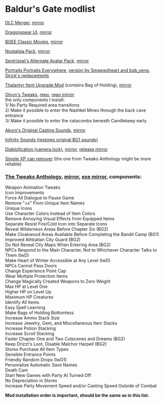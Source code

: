 # Baldur's Gate modlist

[DLC Merger](https://www.nexusmods.com/baldursgate/mods/28), [mirror](https://drive.google.com/file/d/19GjQjCvqV6DQav2Lj-lHAMpwVI__di__/view?usp=sharing)  

[Dragonspear UI](https://www.nexusmods.com/baldursgate/mods/27), [mirror](https://drive.google.com/file/d/1P8Gy4SRFxhL-PybfBj-4WdScZdAXnqv5/view?usp=sharing)  

[BGEE Classic Movies](https://www.nexusmods.com/baldursgate/mods/24), [mirror](https://drive.google.com/file/d/17n3VVXFmnSxUd7beYWain4Bpw6sNMDQE/view?usp=sharing)   

[Nostalgia Pack](https://github.com/Spellhold-Studios/Nostalgia-Pack), [mirror](https://drive.google.com/file/d/1o3viOf_VgCOIvcXRSUZaMJGkkA0ZnTJA/view?usp=sharing)    

[Sentrizeal's Alternate Avatar Pack](https://www.nexusmods.com/baldursgate/mods/30), [mirror](https://drive.google.com/file/d/19zO0cWw44Q9hszuY4Ts_FU20VmeVapLL/view?usp=sharing)  

[Portraits Portraits Everywhere](https://www.nexusmods.com/baldursgate/mods/31), [version by Smaegolheart and bob_veng](https://drive.google.com/file/d/11d6Cbv4QVc1B7eGX7y_V0qLKfYHUIyR2/view?usp=sharing), [Sirick's replacements](https://drive.google.com/file/d/12d88-RVfPH9wO4aE4zx-XF09W97fWq1b/view?usp=sharing)  

[Thalantyr Item Upgrade Mod](https://www.nexusmods.com/baldursgate/mods/34) (contains Bag of Holding), [mirror](https://drive.google.com/file/d/11NEaQ-JJ1zTXbZYOxLtWtHE98tpy2yi8/view?usp=sharing)  

[Olvyn's Tweaks](https://www.nexusmods.com/baldursgate/mods/33), [repo](https://github.com/OlvynChuru/Olvyn-Tweaks), [repo mirror](https://github.com/the-overdriven/BG-IwD-Olvyn-Tweaks)  
the only components I install:  
1/ No Party Required area transitions  
2/ Make it possible to enter the Nashkel Mines through the back cave entrance  
3/ Make it possible to enter the catacombs beneath Candlekeep early  

[Akuro's Original Casting Sounds](https://www.nexusmods.com/baldursgate/mods/29), [mirror](https://drive.google.com/file/d/1IVEnYo4vcukGHO2X42vT1mf4LmaAu7Zk/view?usp=sharing)  

[Infinity Sounds (restores original BG1 sounds)](https://github.com/skellytz/infinity-sounds)  

[Diablofication (camera lock)](https://github.com/m-architek/Diablofication), [mirror](https://github.com/the-overdriven/BG-Diablofication), [release mirror](https://drive.google.com/file/d/1zz9YV8nnbo2U8KdanGpzVM8OAUjm_2Hs/view?usp=sharing)  

[Simple XP cap remover](https://www.nexusmods.com/baldursgate/mods/35) (the one from Tweaks Anthology might be more reliable)  


### [The Tweaks Anthology](https://www.gibberlings3.net/mods/tweaks/tweaks/), [mirror](https://github.com/the-overdriven/BG-IwD-Tweaks-Anthology), [exe mirror](https://drive.google.com/file/d/17ZzEb4NVrFVitSpl97ZvFWCrXKufSYyx/view?usp=sharing), components:   

Weapon Animation Tweaks  
Icon Improvements  
Force All Dialogue to Pause Game  
Remove "+x" From Unique Item Names  
Unique Icons  
Use Character Colors Instead of Item Colors  
Remove Annoying Visual Effects from Equipped Items  
Separate Resist Fire/Cold Icon into Separate Icons  
Reveal Wilderness Areas Before Chapter Six (BG2)  
Make Cloakwood Areas Available Before Completing the Bandit Camp (BG1)  
Improved Athkatlan City Guard (BG2)  
Do Not Reveal City Maps When Entering Area (BG2)  
NPCs Respond to the Main Character, Not to Whichever Character Talks to Them (IwD)  
Make Heart of Winter Accessible at Any Level (IwD)  
NPCs Cannot Pass Doors  
Change Experience Point Cap  
Wear Multiple Protection Items  
Change Magically Created Weapons to Zero Weight  
Max HP at Level One  
Higher HP on Level Up  
Maximum HP Creatures  
Identify All Items  
Easy Spell Learning  
Make Bags of Holding Bottomless  
Increase Ammo Stack Size  
Increase Jewelry, Gem, and Miscellaneous Item Stacks  
Increase Potion Stacking  
Increase Scroll Stacking  
Faster Chapter One and Two Cutscenes and Dreams (BG2)  
Keep Drizzt's Loot, Disable Malchor Harpell (BG2)  
Stores Purchase All Item Types  
Sensible Entrance Points  
Friendly Random Drops (IwD1)  
Personalize Automatic Save Names  
Death Cam  
Start New Games with Party AI Turned Off  
No Depreciation in Stores  
Increase Party Movement Speed and/or Casting Speed Outside of Combat  

**Mod installation order is important, should be the same as in this list.**
